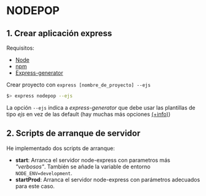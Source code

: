 # NODEPOP

## 1. Crear aplicación express

Requisitos:
- [Node](https://nodejs.org/en/download/)
- [npm](https://docs.npmjs.com/getting-started/installing-node)
- [Express-generator](http://expressjs.com/en/starter/generator.html)

Crear proyecto con `express [nombre_de_proyecto] --ejs`
```sh
$> express nodepop --ejs
```

La opción `--ejs` indica a *express-generator* que debe usar las plantillas de tipo *ejs* en vez de las default (hay muchas más opciones [(+info)](http://bit.ly/21ldEfF))


## 2. Scripts de arranque de servidor

He implementado dos scripts de arranque:
- **start**: Arranca el servidor node-express con parametros más *"verbosos"*. También se añade la variable de entorno `NODE_ENV=development`.
- **startProd**: Arranca el servidor node-express con parámetros adecuados para este caso.


